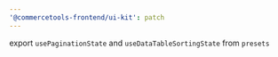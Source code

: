 ```yaml
---
'@commercetools-frontend/ui-kit': patch
---
```


export `usePaginationState` and `useDataTableSortingState` from `presets`
